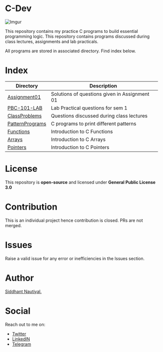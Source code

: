# C-Dev
![Imgur](https://i.imgur.com/6zrcxBU.png)

This repository contains my practice C programs to build essential programming logic. This repository contains programs discussed during class lectures, assignments and lab practicals.

All programs are stored in associated directory. Find index below. 

# Index
| Directory      | Description |
| ----------- | ----------- |
| [Assignment01](https://github.com/WatashiwaSid/c-dev/tree/main/Assignment01)      | Solutions of questions given in Assignment 01       |
| [PBC-101-LAB](https://github.com/WatashiwaSid/c-dev/tree/main/PBC-101-LAB)   | Lab Practical questions for sem 1        |
| [ClassProblems](https://github.com/WatashiwaSid/c-dev/tree/main/ClassProblems) | Questions discussed during class lectures |
| [PatternPrograms](https://github.com/WatashiwaSid/c-dev/tree/main/pattern%20programs) | C programs to print different patterns |
| [Functions](https://github.com/WatashiwaSid/c-dev/tree/main/Functions) | Introduction to C Functions |
| [Arrays](https://github.com/WatashiwaSid/c-dev/tree/main/Functions) | Introduction to C Arrays |
| [Pointers](https://github.com/WatashiwaSid/c-dev/tree/main/Functions) | Introduction to C Pointers |


# License
This repository is **open-source** and licensed under **General Public License 3.0**

# Contribution
This is an individual project hence contribution is closed. PRs are not merged.

# Issues
Raise a valid issue for any error or inefficiencies in the Issues section.

# Author
[Siddhant Nautiyal.](https://linktr.ee/COMICSID)

# Social
Reach out to me on:
- [Twitter](https://twitter.com/WatashiwaSid)
- [LinkedIN](https://linkedin.com/in/comicsid)
- [Telegram](https://t.me/watashiwasid)

